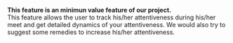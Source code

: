 <b>This feature is an minimun value feature of our project.</b><br>
This feature allows the user to track his/her attentiveness during his/her meet and get detailed dynamics of your attentiveness. We would also try to suggest some remedies to increase his/her attentiveness.
